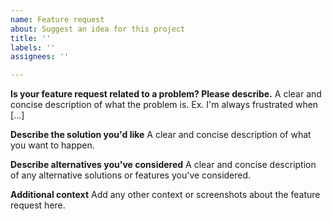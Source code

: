 ```yaml
---
name: Feature request
about: Suggest an idea for this project
title: ''
labels: ''
assignees: ''

---
```


<!--

When making feature requests:
- Be as specific as possible, don't make me have to guess what you want.
- Before you request to write a new script for you, check in https://greasyfork.org/en/scripts and https://openuserjs.org/ : what you ask might be there already.

-->

**Is your feature request related to a problem? Please describe.**
A clear and concise description of what the problem is. Ex. I'm always frustrated when [...]

**Describe the solution you'd like**
A clear and concise description of what you want to happen.

**Describe alternatives you've considered**
A clear and concise description of any alternative solutions or features you've considered.

**Additional context**
Add any other context or screenshots about the feature request here.
